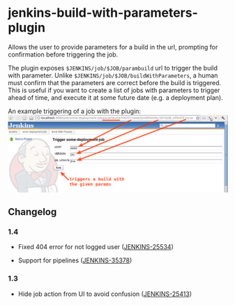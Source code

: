 jenkins-build-with-parameters-plugin
====================================

Allows the user to provide parameters for a build in the url, prompting for confirmation before triggering the job.

The plugin exposes `$JENKINS/job/$JOB/parambuild` url to trigger the
build with parameter. Unlike `$JENKINS/job/$JOB/buildWithParameters`,
a human must confirm that the parameters are correct before the build is
triggered. This is useful if you want to create a list of jobs with
parameters to trigger ahead of time, and execute it at some future date
(e.g. a deployment plan).

An example triggering of a job with the plugin:  
![](docs/images/example_screenshot.png)

## Changelog

### 1.4

-   Fixed 404 error for not logged user
    ([JENKINS-25534](https://issues.jenkins-ci.org/browse/JENKINS-25534))

-   Support for pipelines
    ([JENKINS-35378](https://issues.jenkins-ci.org/browse/JENKINS-35378))

### 1.3

-   Hide job action from UI to avoid confusion
    ([JENKINS-25413](https://issues.jenkins-ci.org/browse/JENKINS-25413))